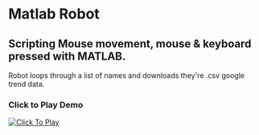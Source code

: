 # Matlab Robot

## Scripting Mouse movement, mouse & keyboard pressed with MATLAB. 
Robot loops through a list of names and downloads they're .csv google trend data.

### Click to Play Demo
[![Click To Play](https://cloud.githubusercontent.com/assets/15108226/25046151/23d4abd6-2130-11e7-8ef1-09d0413ddd4b.png)](https://youtu.be/cNae6BLdwN0 "Video Demostration")